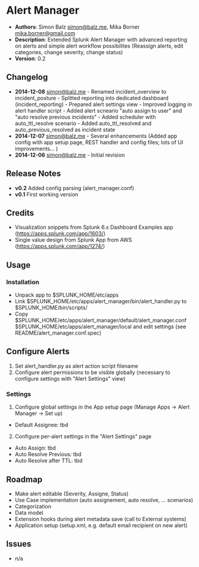 # Alert Manager
- **Authors**:		Simon Balz <simon@balz.me>, Mika Borner <mika.borner@gmail.com>
- **Description**:	Extended Splunk Alert Manager with advanced reporting on alerts and simple alert workflow possibilites (Reassign alerts, edit categories, change severity, change status)
- **Version**: 		0.2

## Changelog
- **2014-12-08** simon@balz.me - Renamed incident_overview to incident_posture
						   - Splitted reporting into dedicated dashboard (incident_reporting)
						   - Prepared alert settings view
						   - Improved logging in alert handler script
						   - Added alert scneario "auto assign to user" and "auto resolve previous incidents"
						   - Added scheduler with auto_ttl_resolve scenario
						   - Added auto_ttl_resolved and auto_previous_resolved as incident state
- **2014-12-07** simon@balz.me - Several enhancements (Added app config with app setup page, REST handler and config files; lots of UI improvements... )
- **2014-12-06** simon@balz.me - Initial revision  

## Release Notes
- **v0.2** Added config parsing (alert_manager.conf)
- **v0.1** First working version

## Credits
- Visualization snippets from Splunk 6.x Dashboard Examples app (https://apps.splunk.com/app/1603/)
- Single value design from Splunk App from AWS (https://apps.splunk.com/app/1274/)

## Usage
### Installation
- Unpack app to $SPLUNK_HOME/etc/apps
- Link $SPLUNK_HOME/etc/apps/alert_manager/bin/alert_handler.py to $SPLUNK_HOME/bin/scripts/
- Copy $SPLUNK_HOME/etc/apps/alert_manager/default/alert_manager.conf $SPLUNK_HOME/etc/apps/alert_manager/local and edit settings (see README/alert_manager.conf.spec)

## Configure Alerts
1. Set alert_handler.py as alert action script filename
2. Configure alert permissions to be visible globally (necessary to configure settings with "Alert Settings" view)

### Settings
1. Configure global settings in the App setup page (Manage Apps -> Alert Manager -> Set up)
- Default Assignee: tbd
2. Configure per-alert settings in the "Alert Settings" page
- Auto Assign: tbd
- Auto Resolve Previous: tbd
- Auto Resolve after TTL: tbd

## Roadmap
- Make alert editable (Severity, Assigne, Status)
- Use Case implementation (auto assignement, auto resolve, ... scenarios)
- Categorization
- Data model
- Extension hooks during alert metadata save (call to External systems)
- Application setup (setup.xml, e.g. default email recipient on new alert)

## Issues
- n/a

